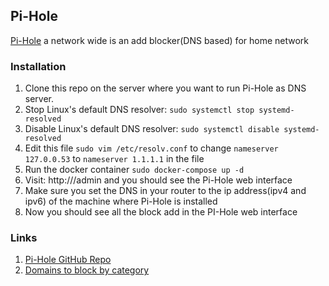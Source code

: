 ## Pi-Hole
[Pi-Hole](https://pi-hole.net/) a network wide is an add blocker(DNS based) for home network 

### Installation
1. Clone this repo on the server where you want to run Pi-Hole as DNS server.
2. Stop Linux's default DNS resolver: `sudo systemctl stop systemd-resolved`
3. Disable Linux's default DNS resolver: `sudo systemctl disable systemd-resolved`
4. Edit this file `sudo vim /etc/resolv.conf` to change `nameserver 127.0.0.53` to `nameserver 1.1.1.1` in the file
5. Run the docker container `sudo docker-compose up -d`
6. Visit: http://<machines-ip-address>/admin and you should see the Pi-Hole web interface
7. Make sure you set the DNS in your router to the ip address(ipv4 and ipv6) of the machine where Pi-Hole is installed
8. Now you should see all the block add in the PI-Hole web interface


### Links
1. [Pi-Hole GitHub Repo](https://github.com/pi-hole/pi-hole)
2. [Domains to block by category](https://github.com/StevenBlack/hosts/)